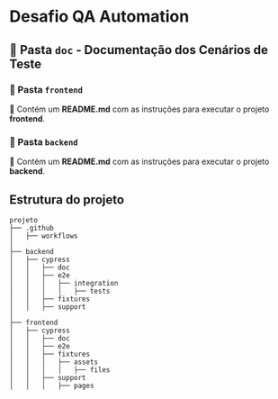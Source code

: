 # Desafio QA Automation

## 📂 Pasta `doc` - Documentação dos Cenários de Teste

### 📂 Pasta `frontend`
📄 Contém um **README.md** com as instruções para executar o projeto **frontend**. 

### 📂 Pasta `backend`
📄 Contém um **README.md** com as instruções para executar o projeto **backend**. 

## Estrutura do projeto
```
projeto
├── .github
│   ├── workflows
│
├── backend
│   ├── cypress
│   │   ├── doc
│   │   ├── e2e
│   │   │   ├── integration
│   │   │   │   ├── tests
│   │   ├── fixtures
│   │   ├── support
│
├── frontend
│   ├── cypress
│   │   ├── doc
│   │   ├── e2e
│   │   ├── fixtures
│   │   │   ├── assets
│   │   │   │   ├── files
│   │   ├── support
│   │   │   ├── pages

```